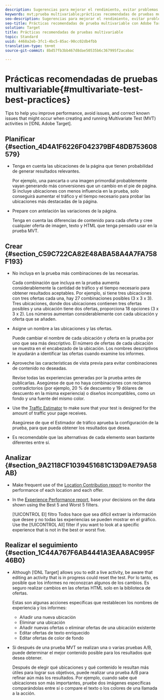 ```yaml
---
description: Sugerencias para mejorar el rendimiento, evitar problemas y corregir problemas conocidos que podrían producirse al crear y ejecutar actividades multivariable de prueba en Adobe Target.
keywords: mvt;prueba multivariable;prácticas recomendadas de pruebas multivariable;prácticas recomendadas de mvt;combinaciones de mvt;informes de mvt
seo-description: Sugerencias para mejorar el rendimiento, evitar problemas y corregir problemas conocidos que podrían producirse al crear y ejecutar actividades multivariable de prueba en Adobe Target.
seo-title: Prácticas recomendadas de prueba multivariable con Adobe Target
solution: Target
title: Prácticas recomendadas de pruebas multivariable
topic: Standard
uuid: 4468a2eb-3fc1-4bc5-85ac-90cc02db4fbb
translation-type: tm+mt
source-git-commit: 8bd57fb3bb467d8dae50535b6c367995f2acabac

---
```



# Prácticas recomendadas de pruebas multivariable{#multivariate-test-best-practices}

Tips to help you improve performance, avoid issues, and correct known issues that might occur when creating and running Multivariate Test (MVT) activities in [!DNL Adobe Target].

## Planificar  {#section_4D4A1F6226F042379BF48DB753608579}

* Tenga en cuenta las ubicaciones de la página que tienen probabilidad de generar resultados relevantes.

   Por ejemplo, una pancarta o una imagen primordial probablemente vayan generando más conversiones que un cambio en el pie de página. Si incluye ubicaciones con menos influencia en la prueba, solo conseguirá aumentar el tráfico y el tiempo necesario para probar las ubicaciones más destacadas de la página.
* Prepare con antelación las variaciones de la página.

   Tenga en cuenta las diferencias de contenido para cada oferta y cree cualquier oferta de imagen, texto y HTML que tenga pensado usar en la prueba MVT.

## Crear  {#section_C59C722CA82E48ABA58A4A7FA758F193}

* No incluya en la prueba más combinaciones de las necesarias.

   Cada combinación que incluya en la prueba aumenta considerablemente la cantidad de tráfico y el tiempo necesario para obtener resultados aceptables. Por ejemplo, si tiene tres ubicaciones con tres ofertas cada una, hay 27 combinaciones posibles (3 x 3 x 3). Tres ubicaciones, donde dos ubicaciones contienen tres ofertas posibles y una ubicación tiene dos ofertas, proporciona 18 opciones (3 x 3 x 2). Los números aumentan considerablemente con cada ubicación y oferta que se añaden.

* Asigne un nombre a las ubicaciones y las ofertas.

   Puede cambiar el nombre de cada ubicación y oferta en la prueba por uno que sea más descriptivo. El número de ofertas de cada ubicación se muestra en el encabezado de la ubicación. Los nombres descriptivos le ayudarán a identificar las ofertas cuando examine los informes.

* Aproveche las características de vista previa para evitar combinaciones de contenido no deseadas.

   Revise todas las experiencias generadas por la prueba antes de publicarlas. Asegúrese de que no haya combinaciones con reclamos contradictorios (por ejemplo, 20 % de descuento y 19 dólares de descuento en la misma experiencia) o diseños incompatibles, como un fondo y una fuente del mismo color.

* Use the [Traffic Estimator](/help/c-activities/c-multivariate-testing/t-create-multivariate-test/traffic-estimator.md) to make sure that your test is designed for the amount of traffic your page receives.

   Asegúrese de que el Estimador de tráfico aprueba la configuración de la prueba, para que pueda obtener los resultados que desea.
* Es recomendable que las alternativas de cada elemento sean bastante diferentes entre sí.

## Analizar  {#section_9A2118CF1039451681C13D9AE79A58AB}

* Make frequent use of the [Location Contribution report](/help/c-reports/location-contribution-report.md) to monitor the performance of each location and each offer.
* In the [Experience Performance report](/help/c-reports/experience-performance-report.md), base your decisions on the data shown using the Best 5 and Worst 5 filters.

   [!UICONTROL El] filtro Todos hace que sea difícil extraer la información que desee y no todas las experiencias se pueden mostrar en el gráfico. Use the [!UICONTROL All] filter if you want to look at a specific experience that is not in the best or worst five.

## Realizar el seguimiento  {#section_1C44A767F6AB4441A3EAA8AC995F46B0}

* Although [!DNL Target] allows you to edit a live activity, be aware that editing an activity that is in progress could reset the test. Por lo tanto, es posible que los informes no reconozcan algunos de los cambios. Es seguro realizar cambios en las ofertas HTML solo en la biblioteca de ofertas.

   Estas son algunas acciones específicas que restablecen los nombres de experiencia y los informes:

   * Añadir una nueva ubicación
   * Eliminar una ubicación
   * Añadir nuevas ofertas o eliminar ofertas de una ubicación existente
   * Editar ofertas de texto enriquecido
   * Editar ofertas de color de fondo

* Si después de una prueba MVT se realizan una o varias pruebas A/B, puede determinar el mejor contenido posible para los resultados que desea obtener.

   Después de elegir qué ubicaciones y qué contenido le resultan más útiles para lograr sus objetivos, puede realizar una prueba A/B para refinar aún más los resultados. Por ejemplo, cuando sabe qué ubicaciones son más importantes, pruebe dos imágenes específicas comparándolas entre sí o compare el texto o los colores de una llamada a la acción.

